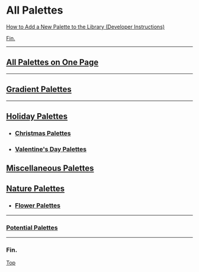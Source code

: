 # All Palettes

[How to Add a New Palette to the Library (Developer Instructions)](./add-new-palette.md)

[Fin.](#fin)

----

## [All Palettes on One Page](./all-palettes_one-page.md)

----

## [Gradient Palettes](./gradient-palettes.md)

----

## [Holiday Palettes](./holiday/holiday-palettes.md)
  * ### [Christmas Palettes](./holiday/christmas/christmas-palettes.md)
  * ### [Valentine's Day Palettes](./holiday/valentines-day/valentines-day-palettes.md)

## [Miscellaneous Palettes](./miscellaneous/miscellaneous-palettes.md)

## [Nature Palettes](./nature/nature-palettes.md)
  * ### [Flower Palettes](./nature/flower/flower-palettes.md)

----

### [Potential Palettes](./potential-palettes.md)

----

### Fin.

[Top](#all-palettes)
